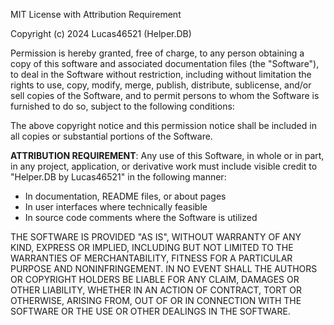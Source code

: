 
MIT License with Attribution Requirement

Copyright (c) 2024 Lucas46521 (Helper.DB)

Permission is hereby granted, free of charge, to any person obtaining a copy
of this software and associated documentation files (the "Software"), to deal
in the Software without restriction, including without limitation the rights
to use, copy, modify, merge, publish, distribute, sublicense, and/or sell
copies of the Software, and to permit persons to whom the Software is
furnished to do so, subject to the following conditions:

The above copyright notice and this permission notice shall be included in all
copies or substantial portions of the Software.

**ATTRIBUTION REQUIREMENT**: Any use of this Software, in whole or in part, 
in any project, application, or derivative work must include visible credit 
to "Helper.DB by Lucas46521" in the following manner:
- In documentation, README files, or about pages
- In user interfaces where technically feasible
- In source code comments where the Software is utilized

THE SOFTWARE IS PROVIDED "AS IS", WITHOUT WARRANTY OF ANY KIND, EXPRESS OR
IMPLIED, INCLUDING BUT NOT LIMITED TO THE WARRANTIES OF MERCHANTABILITY,
FITNESS FOR A PARTICULAR PURPOSE AND NONINFRINGEMENT. IN NO EVENT SHALL THE
AUTHORS OR COPYRIGHT HOLDERS BE LIABLE FOR ANY CLAIM, DAMAGES OR OTHER
LIABILITY, WHETHER IN AN ACTION OF CONTRACT, TORT OR OTHERWISE, ARISING FROM,
OUT OF OR IN CONNECTION WITH THE SOFTWARE OR THE USE OR OTHER DEALINGS IN THE
SOFTWARE.
